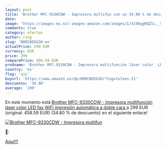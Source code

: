 ```yaml
---
layout: post
title: 'Brother MFC-9330CDW - Impresora multifun con un 34.80 % de descuento'
date: 
image: 'https://images-eu.ssl-images-amazon.com/images/I/419AygRQZlL._SL200_.jpg'
comments: true
category: ofertas
author: ring
slug: 'B00CBQSG3O-es'
actualPrice: 299 EUR
currency: EUR
price: 299
comparePrice: 458.59 EUR
prodname: 'Brother MFC-9330CDW - Impresora multifunción láser color  LED  fax  WiFi  impresión automática a doble cara '
country: 'es'
flag: '🇪🇸'
buyurl: 'https://www.amazon.es/dp/B00CBQSG3O/?tag=tolees-21'
descuento: '34.80'
average: '299'
---
```


En este momento está [Brother MFC-9330CDW - Impresora multifunción láser color  LED  fax  WiFi  impresión automática a doble cara ](https://www.amazon.es/dp/B00CBQSG3O/?tag=tolees-21) a 299 EUR (original: 458.59 EUR) (34.80 %  de descuento) en el siguiente enlace!

[![Brother MFC-9330CDW - Impresora multifun](https://images-eu.ssl-images-amazon.com/images/I/419AygRQZlL._SL200_.jpg)](https://www.amazon.es/dp/B00CBQSG3O/?tag=tolees-21)

🔎:


[Aquí!!!](https://www.amazon.es/dp/B00CBQSG3O/?tag=tolees-21)
